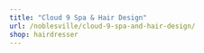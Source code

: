 ```yaml
---
title: "Cloud 9 Spa & Hair Design"
url: /noblesville/cloud-9-spa-and-hair-design/
shop: hairdresser
---
```

